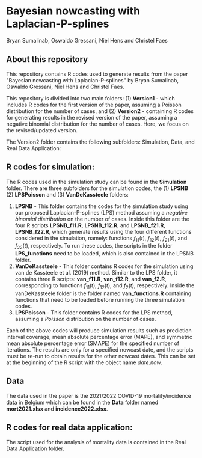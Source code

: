 # Bayesian nowcasting with Laplacian-P-splines
Bryan Sumalinab, Oswaldo Gressani, Niel Hens and Christel Faes

## About this repository
This repository contains R codes used to generate results from the paper "Bayesian nowcasting with Laplacian-P-splines" by Bryan Sumalinab, Oswaldo Gressani, Niel Hens and Christel Faes.

This repository is divided into two main folders: (1) **Version1** - which includes R codes for the first version of the paper, assuming a Poisson distribution for the number of cases, and (2) **Version2** - containing R codes for generating results in the revised version of the paper, assuming a negative binomial distribution for the number of cases. Here, we focus on the revised/updated version.

The Version2 folder contains the following subfolders: Simulation, Data, and Real Data Application:

## R codes for simulation:
The R codes used in the simulation study can be found in the **Simulation** folder. There are three subfolders for the simulation codes, the (1) **LPSNB** (2) **LPSPoisson** and (3) **VanDeKassteele** folders:
1. **LPSNB** - This folder contains the codes for the simulation study using our proposed Laplacian-P-splines (LPS) method assuming a *negative binomial distribution* on the number of cases. Inside this folder are the four R scripts **LPSNB_f11.R**, **LPSNB_f12.R**, and **LPSNB_f21.R**, **LPSNB_f22.R**, which generate results using the four different functions considered in the simulation, namely: functions $f_{11}(t)$, $f_{12}(t)$, $f_{21}(t)$, and $f_{22}(t)$, respectively. To run these codes, the scripts in the folder **LPS_functions** need to be loaded, which is also contained in the LPSNB folder.
2. **VanDeKassteele** - This folder contains R codes for the simulation using van de Kassteele et al. (2019) method. Similar to the LPS folder, it contains three R scripts: **van_f11.R**, **van_f12.R**, and **van_f2.R**, corresponding to functions $f_{11}(t)$, $f_{12}(t)$, and $f_2(t)$, respectively. Inside the vanDeKassteele folder is the folder named **van_functions.R** containing functions that need to be loaded before running the three simulation codes.
3. **LPSPoisson** - This folder contains R codes for the LPS method, assuming a *Poisson* distribution on the number of cases.

Each of the above codes will produce simulation results such as prediction interval coverage, mean absolute percentage error (MAPE), and symmetric mean absolute percentage error (SMAPE) for the specified number of iterations. The results are only for a specified nowcast date, and the scripts must be re-run to obtain results for the other nowcast dates. This can be set at the beginning of the R script with the object name *date.now*.

## Data
The data used in the paper is the 2021/2022 COVID-19 mortality/incidence data in Belgium which can be found in the **Data** folder named **mort2021.xlsx** and **incidence2022.xlsx**.

## R codes for real data application:
The script used for the analysis of mortality data is contained in the Real Data Application folder.
